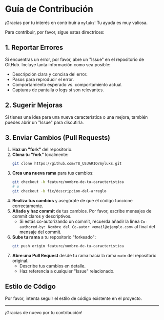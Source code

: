 # Guía de Contribución

¡Gracias por tu interés en contribuir a `myluks`! Tu ayuda es muy valiosa.

Para contribuir, por favor, sigue estas directrices:

## 1. Reportar Errores

Si encuentras un error, por favor, abre un "Issue" en el repositorio de GitHub. Incluye tanta información como sea posible:

*   Descripción clara y concisa del error.
*   Pasos para reproducir el error.
*   Comportamiento esperado vs. comportamiento actual.
*   Capturas de pantalla o logs si son relevantes.

## 2. Sugerir Mejoras

Si tienes una idea para una nueva característica o una mejora, también puedes abrir un "Issue" para discutirla.

## 3. Enviar Cambios (Pull Requests)

1.  **Haz un "fork"** del repositorio.
2.  **Clona tu "fork"** localmente:
    ```bash
    git clone https://github.com/TU_USUARIO/myluks.git
    ```
3.  **Crea una nueva rama** para tus cambios:
    ```bash
    git checkout -b feature/nombre-de-tu-caracteristica
    # o
    git checkout -b fix/descripcion-del-arreglo
    ```
4.  **Realiza tus cambios** y asegúrate de que el código funcione correctamente.
5.  **Añade y haz commit** de tus cambios. Por favor, escribe mensajes de commit claros y descriptivos.
    *   Si estás co-autorizando un commit, recuerda añadir la línea `Co-authored-by: Nombre del Co-autor <email@ejemplo.com>` al final del mensaje del commit.
6.  **Sube tu rama** a tu repositorio "forkeado":
    ```bash
    git push origin feature/nombre-de-tu-caracteristica
    ```
7.  **Abre una Pull Request** desde tu rama hacia la rama `main` del repositorio original.
    *   Describe tus cambios en detalle.
    *   Haz referencia a cualquier "Issue" relacionado.

## Estilo de Código

Por favor, intenta seguir el estilo de código existente en el proyecto.

---

¡Gracias de nuevo por tu contribución!